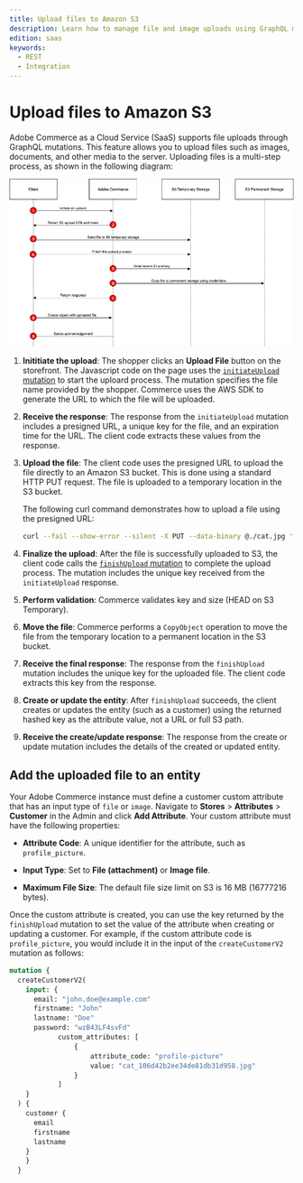 ```yaml
---
title: Upload files to Amazon S3
description: Learn how to manage file and image uploads using GraphQL mutations.
edition: saas
keywords:
  - REST
  - Integration
---
```


# Upload files to Amazon S3

Adobe Commerce as a Cloud Service (SaaS) supports file uploads through GraphQL mutations. This feature allows you to upload files such as images, documents, and other media to the server. Uploading files is a multi-step process, as shown in the following diagram:

![Upload files](../../../_images/upload-file.png)

1. **Inititiate the upload**: The shopper clicks an **Upload File** button on the storefront. The Javascript code on the page uses the [`initiateUpload` mutation](./mutations/initiate-upload.md) to start the uploard process. The mutation specifies the file name provided by the shopper. Commerce uses the AWS SDK to generate the URL to which the file will be uploaded.

1. **Receive the response**: The response from the `initiateUpload` mutation includes a presigned URL, a unique key for the file, and an expiration time for the URL. The client code extracts these values from the response.

1. **Upload the file**: The client code uses the presigned URL to upload the file directly to an Amazon S3 bucket. This is done using a standard HTTP PUT request. The file is uploaded to a temporary location in the S3 bucket.

   The following curl command demonstrates how to upload a file using the presigned URL:

   ```bash
   curl --fail --show-error --silent -X PUT --data-binary @./cat.jpg 'https://s3.amazonaws.com/na1-qa-ccsaas-instance-presigned/<tenant>/cat_106d42b2ee34de81db31d958.jpg?X-Amz-Content-Sha256=UNSIGNED-PAYLOAD&X-Amz-Security-Token=...&X-Amz-Algorithm=AWS4-HMAC-SHA256&X-Amz-Credential=...&X-Amz-Date=...&X-Amz-SignedHeaders=host&X-Amz-Expires=...&X-Amz-Signature=...'
   ```

1. **Finalize the upload**: After the file is successfully uploaded to S3, the client code calls the [`finishUpload` mutation](./mutations/finish-upload.md) to complete the upload process. The mutation includes the unique key received from the `initiateUpload` response.

1. **Perform validation**: Commerce validates key and size (HEAD on S3 Temporary).

1. **Move the file**: Commerce performs a `CopyObject` operation to move the file from the temporary location to a permanent location in the S3 bucket.

1. **Receive the final response**: The response from the `finishUpload` mutation includes the unique key for the uploaded file. The client code extracts this key from the response.

1. **Create or update the entity**: After `finishUpload` succeeds, the client creates or updates the entity (such as a customer) using the returned hashed key as the attribute value, not a URL or full S3 path.

1. **Receive the create/update response**: The response from the create or update mutation includes the details of the created or updated entity.

## Add the uploaded file to an entity

Your Adobe Commerce instance must define a customer custom attribute that has an input type of `file` or `image`. Navigate to **Stores** > **Attributes** > **Customer** in the Admin and click **Add Attribute**. Your custom attribute must have the following properties:

* **Attribute Code**: A unique identifier for the attribute, such as `profile_picture`.

* **Input Type**: Set to **File (attachment)** or **Image file**.

* **Maximum File Size**: The default file size limit on S3 is 16 MB (16777216 bytes).

Once the custom attribute is created, you can use the key returned by the `finishUpload` mutation to set the value of the attribute when creating or updating a customer. For example, if the custom attribute code is `profile_picture`, you would include it in the input of the `createCustomerV2` mutation as follows:

```graphql
mutation {
  createCustomerV2(
    input: {
      email: "john.doe@example.com"
      firstname: "John"
      lastname: "Doe"
      password: "wzB43LF4svFd"
            custom_attributes: [
                {
                    attribute_code: "profile-picture"
                    value: "cat_106d42b2ee34de81db31d958.jpg"
                }
            ]
    }
  ) {
    customer {
      email
      firstname
      lastname
    }
    }
  }
```
